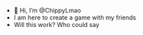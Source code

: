 - 👋 Hi, I’m @ChippyLmao
- I am here to create a game with my friends
- Will this work? Who could say

<!---
ChippyLmao/ChippyLmao is a ✨ special ✨ repository because its `README.md` (this file) appears on your GitHub profile.
You can click the Preview link to take a look at your changes.
--->
